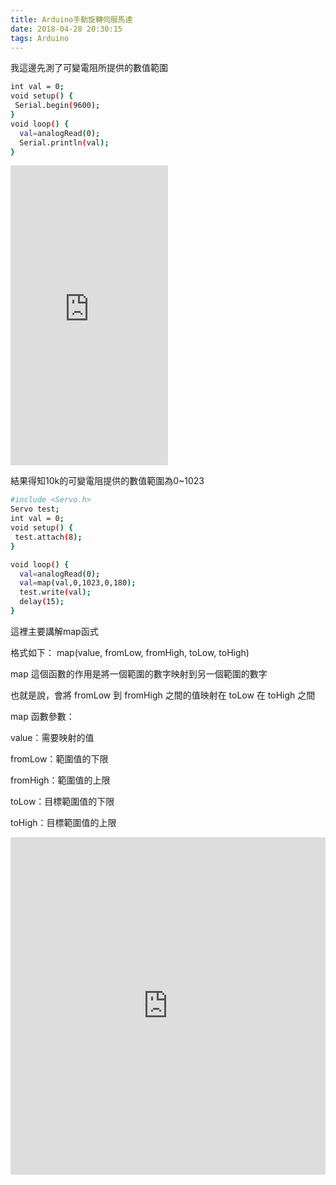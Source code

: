 ```yaml
---
title: Arduino手動旋轉伺服馬達
date: 2018-04-28 20:30:15
tags: Arduino
---
```


我這邊先測了可變電阻所提供的數值範圍
```bash
int val = 0;
void setup() {
 Serial.begin(9600);
}
void loop() {
  val=analogRead(0);
  Serial.println(val);
}
```

<iframe class="imgur-embed" width="50%" height="480" frameborder="0" src="https://i.imgur.com/C6ySkg2.gifv#embed"></iframe>

結果得知10k的可變電阻提供的數值範圍為0~1023

```bash
#include <Servo.h>
Servo test;
int val = 0;
void setup() {
 test.attach(8);
}

void loop() {
  val=analogRead(0);
  val=map(val,0,1023,0,180);
  test.write(val);
  delay(15);
}
```

這裡主要講解map函式

格式如下：
map(value, fromLow, fromHigh, toLow, toHigh)

map 這個函數的作用是將一個範圍的數字映射到另一個範圍的數字

也就是說，會將 fromLow 到 fromHigh 之間的值映射在 toLow 在 toHigh 之間

map 函數參數：

value：需要映射的值

fromLow：範圍值的下限

fromHigh：範圍值的上限

toLow：目標範圍值的下限

toHigh：目標範圍值的上限

<iframe class="imgur-embed" width="100%" height="540" frameborder="0" src="https://i.imgur.com/VgP6nbk.gifv#embed"></iframe>

